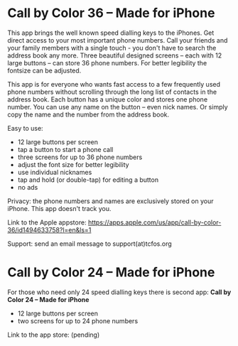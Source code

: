 # Call by Color 36 – Made for iPhone

This app brings the well known speed dialling keys to the iPhones. Get direct access to your most important phone numbers. 
Call your friends and your family members with a single touch - you don't have to search the address book any more.
Three beautiful designed screens – each with 12 large buttons – can store 36 phone numbers. 
For better legibility the fontsize can be adjusted. 

This app is for everyone who wants fast access to a few frequently used phone numbers without scrolling through the long list of contacts in the address book.
Each button has a unique color and stores one phone number. You can use any name on the button – even nick names. 
Or simply copy the name and the number from the address book.

Easy to use:
* 12 large buttons per screen
* tap a button to start a phone call
* three screens for up to 36 phone numbers
* adjust the font size for better legibility
* use individual nicknames
* tap and hold (or double-tap) for editing a button
* no ads

Privacy: the phone numbers and names are exclusively stored on your iPhone. This app doesn't track you.

Link to the Apple appstore: https://apps.apple.com/us/app/call-by-color-36/id1494633758?l=en&ls=1

Support: send an email message to support(at)tcfos.org

# Call by Color 24 – Made for iPhone
For those who need only 24 speed dialling keys there is second app: **Call by Color 24 – Made for iPhone**

* 12 large buttons per screen
* two screens for up to 24 phone numbers

Link to the app store: (pending)
